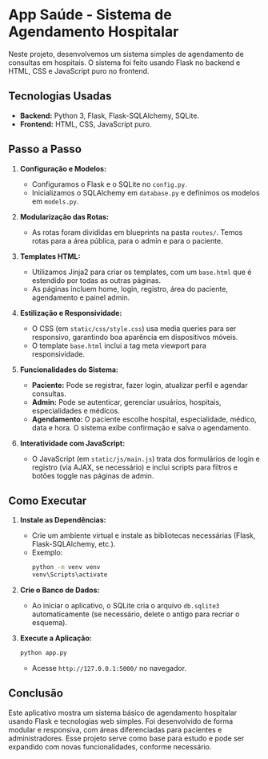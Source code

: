 
# App Saúde - Sistema de Agendamento Hospitalar

Neste projeto, desenvolvemos um sistema simples de agendamento de consultas em hospitais. O sistema foi feito usando Flask no backend e HTML, CSS e JavaScript puro no frontend.

## Tecnologias Usadas

- **Backend:** Python 3, Flask, Flask-SQLAlchemy, SQLite.
- **Frontend:** HTML, CSS, JavaScript puro.


## Passo a Passo

1. **Configuração e Modelos:**
   - Configuramos o Flask e o SQLite no `config.py`.
   - Inicializamos o SQLAlchemy em `database.py` e definimos os modelos em `models.py`.

2. **Modularização das Rotas:**
   - As rotas foram divididas em blueprints na pasta `routes/`. Temos rotas para a área pública, para o admin e para o paciente.

3. **Templates HTML:**
   - Utilizamos Jinja2 para criar os templates, com um `base.html` que é estendido por todas as outras páginas.
   - As páginas incluem home, login, registro, área do paciente, agendamento e painel admin.

4. **Estilização e Responsividade:**
   - O CSS (em `static/css/style.css`) usa media queries para ser responsivo, garantindo boa aparência em dispositivos móveis.
   - O template `base.html` inclui a tag meta viewport para responsividade.

5. **Funcionalidades do Sistema:**
   - **Paciente:** Pode se registrar, fazer login, atualizar perfil e agendar consultas.
   - **Admin:** Pode se autenticar, gerenciar usuários, hospitais, especialidades e médicos.
   - **Agendamento:** O paciente escolhe hospital, especialidade, médico, data e hora. O sistema exibe confirmação e salva o agendamento.

6. **Interatividade com JavaScript:**
   - O JavaScript (em `static/js/main.js`) trata dos formulários de login e registro (via AJAX, se necessário) e inclui scripts para filtros e botões toggle nas páginas de admin.

## Como Executar

1. **Instale as Dependências:**
   - Crie um ambiente virtual e instale as bibliotecas necessárias (Flask, Flask-SQLAlchemy, etc.).
   - Exemplo:
     ```bash
     python -m venv venv
     venv\Scripts\activate      
     ```

2. **Crie o Banco de Dados:**
   - Ao iniciar o aplicativo, o SQLite cria o arquivo `db.sqlite3` automaticamente (se necessário, delete o antigo para recriar o esquema).

3. **Execute a Aplicação:**
   ```bash
   python app.py
   ```
   - Acesse `http://127.0.0.1:5000/` no navegador.

## Conclusão

Este aplicativo mostra um sistema básico de agendamento hospitalar usando Flask e tecnologias web simples. Foi desenvolvido de forma modular e responsiva, com áreas diferenciadas para pacientes e administradores. Esse projeto serve como base para estudo e pode ser expandido com novas funcionalidades, conforme necessário.


